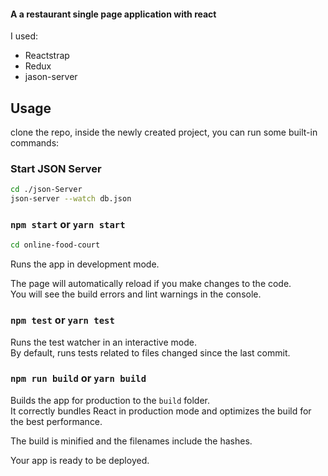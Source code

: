 #### A a restaurant single page application with **react**
I used: 
 - Reactstrap 
 - Redux  
 - jason-server


## Usage

clone the repo, inside the newly created project, you can run some built-in commands:

### Start JSON Server

```sh
cd ./json-Server
json-server --watch db.json
```

### `npm start` or `yarn start`

```sh
cd online-food-court
```

Runs the app in development mode.<br>

The page will automatically reload if you make changes to the code.<br>
You will see the build errors and lint warnings in the console.

### `npm test` or `yarn test`

Runs the test watcher in an interactive mode.<br>
By default, runs tests related to files changed since the last commit.

### `npm run build` or `yarn build`

Builds the app for production to the `build` folder.<br>
It correctly bundles React in production mode and optimizes the build for the best performance.

The build is minified and the filenames include the hashes.<br>

Your app is ready to be deployed.

